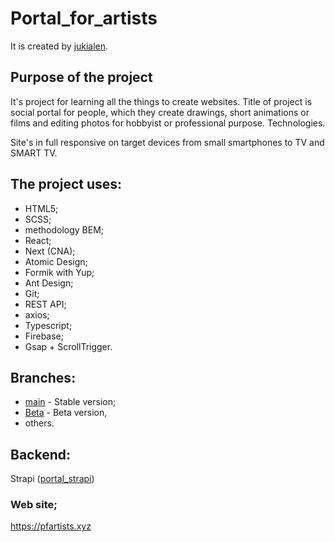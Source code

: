 # Portal_for_artists

It is created by [jukialen](https://github.com/jukialen/).

## Purpose of the project

It's project for learning all the things to create websites.
Title of project is social portal for people, which they create drawings, short animations or films and editing photos for hobbyist or professional purpose.
Technologies.

Site's in full responsive on target devices from small smartphones to TV and SMART TV.

## The project uses:
- HTML5;
- SCSS;
- methodology BEM;
- React;
- Next (CNA);
- Atomic Design;
- Formik with Yup;
- Ant Design;
- Git;
- REST API;
- axios;
- Typescript;
- Firebase;
- Gsap + ScrollTrigger.

## Branches:
- <a href="https://github.com/jukialen/portal_for_artists_in_next">main</a> - Stable version;
- <a href="https://github.com/jukialen/portal_for_artists_in_next/tree/Beta">Beta</a> - Beta version,
- others.
## Backend:
Strapi (<a href="https://github.com/jukialen/portal_strapi">portal_strapi</a>) 

### Web site;
https://pfartists.xyz